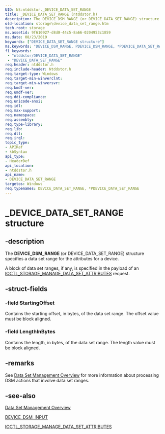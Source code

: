 ```yaml
---
UID: NS:ntddstor._DEVICE_DATA_SET_RANGE
title: _DEVICE_DATA_SET_RANGE (ntddstor.h)
description: The DEVICE_DSM_RANGE (or DEVICE_DATA_SET_RANGE) structure specifies a block of data set ranges for the attributes for a device.
old-location: storage\device_data_set_range.htm
tech.root: storage
ms.assetid: 9f610927-d8d0-44c5-8a66-0204953c1859
ms.date: 08/23/2019
keywords: ["DEVICE_DATA_SET_RANGE structure"]
ms.keywords: "DEVICE_DSM_RANGE, PDEVICE_DSM_RANGE, *PDEVICE_DATA_SET_RANGE, DEVICE_DATA_SET_RANGE, DEVICE_DATA_SET_RANGE structure [Storage Devices], PDEVICE_DATA_SET_RANGE, PDEVICE_DATA_SET_RANGE structure pointer [Storage Devices], _DEVICE_DATA_SET_RANGE, ntddstor/DEVICE_DATA_SET_RANGE, ntddstor/PDEVICE_DATA_SET_RANGE, storage.device_data_set_range, structs-general_28460ffa-da09-47af-9f30-6e991c422620.xml"
f1_keywords:
 - "ntddstor/DEVICE_DATA_SET_RANGE"
 - "DEVICE_DATA_SET_RANGE"
req.header: ntddstor.h
req.include-header: Ntddstor.h
req.target-type: Windows
req.target-min-winverclnt: 
req.target-min-winversvr: 
req.kmdf-ver: 
req.umdf-ver: 
req.ddi-compliance: 
req.unicode-ansi: 
req.idl: 
req.max-support: 
req.namespace: 
req.assembly: 
req.type-library: 
req.lib: 
req.dll: 
req.irql: 
topic_type:
- APIRef
- kbSyntax
api_type:
- HeaderDef
api_location:
- ntddstor.h
api_name:
- DEVICE_DATA_SET_RANGE
targetos: Windows
req.typenames: DEVICE_DATA_SET_RANGE, *PDEVICE_DATA_SET_RANGE
---
```


# _DEVICE_DATA_SET_RANGE structure

## -description

The **DEVICE_DSM_RANGE** (or DEVICE_DATA_SET_RANGE) structure specifies a data set range for the attributes for a device.

A block of data set ranges, if any, is specified in the payload of an [IOCTL_STORAGE_MANAGE_DATA_SET_ATTRIBUTES](https://docs.microsoft.com/windows-hardware/drivers/ddi/ntddstor/ni-ntddstor-ioctl_storage_manage_data_set_attributes) request.

## -struct-fields

### -field StartingOffset

Contains the starting offset, in bytes, of the data set range. The offset value must be block aligned.

### -field LengthInBytes

Contains the length, in bytes, of the data set range. The length value must be block aligned.

## -remarks

See [Data Set Management Overview](https://docs.microsoft.com/windows-hardware/drivers/storage/data-set-management-overview) for more information about processing DSM actions that involve data set ranges.

## -see-also

[Data Set Management Overview](https://docs.microsoft.com/windows-hardware/drivers/storage/data-set-management-overview)

[DEVICE_DSM_INPUT](https://docs.microsoft.com/windows-hardware/drivers/ddi/ntddstor/ns-ntddstor-_device_manage_data_set_attributes)

[IOCTL_STORAGE_MANAGE_DATA_SET_ATTRIBUTES](https://docs.microsoft.com/windows-hardware/drivers/ddi/ntddstor/ni-ntddstor-ioctl_storage_manage_data_set_attributes)

